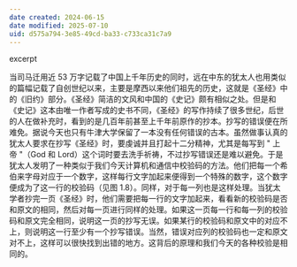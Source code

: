 ```yaml
---
date created: 2024-06-15
date modified: 2025-07-10
uid: d575a794-3e85-49cd-ba33-c733ca31c7a9
---
```


excerpt

<!-- more -->

当司马迁用近 53 万字记载了中国上千年历史的同时，远在中东的犹太人也用类似的篇幅记载了自创世纪以来，主要是摩西以来他们祖先的历史，这就是《圣经》中的《旧约》部分。《圣经》简洁的文风和中国的《史记》颇有相似之处。但是和《史记》这本由唯一作者写成的史书不同，《圣经》的写作持续了很多世纪，后世的人在做补充时，看到的是几百年前甚至上千年前原作的抄本。抄写的错误便在所难免。据说今天也只有牛津大学保留了一本没有任何错误的古本。虽然做事认真的犹太人要求在抄写《圣经》时，要虔诚并且打起十二分精神，尤其是每写到 " 上帝 "（God 和 Lord）这个词时要去洗手祈祷，不过抄写错误还是难以避免。于是犹太人发明了一种类似于我们今天计算机和通信中校验码的方法。他们把每一个希伯来字母对应于一个数字，这样每行文字加起来便得到一个特殊的数字，这个数字便成为了这一行的校验码（见图 1.8）。同样，对于每一列也是这样处理。当犹太学者抄完一页《圣经》时，他们需要把每一行的文字加起来，看看新的校验码是否和原文的相同，然后对每一页进行同样的处理。如果这一页每一行和每一列的校验码和原文完全相同，说明这一页的抄写无误。如果某行的校验码和原文中的对应不上，则说明这一行至少有一个抄写错误。当然，错误对应列的校验码也一定和原文对不上，这样可以很快找到出错的地方。这背后的原理和我们今天的各种校验是相同的。
